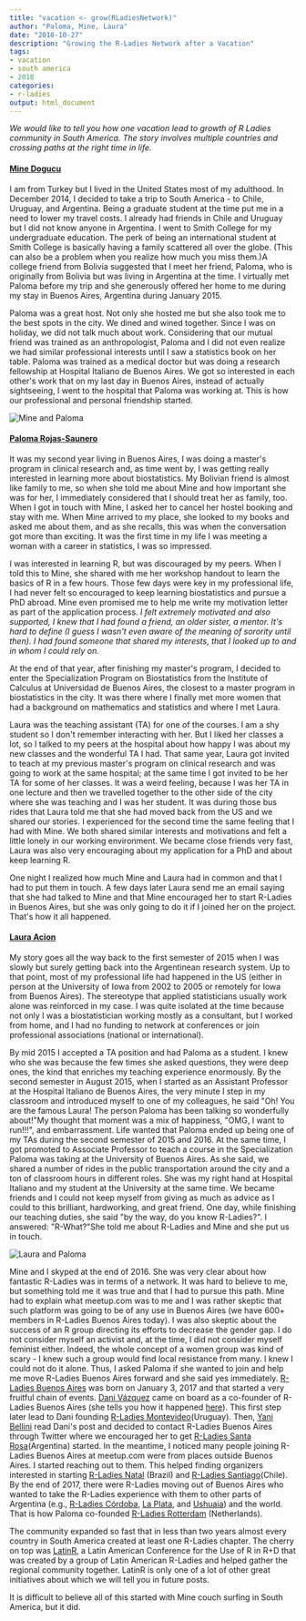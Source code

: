 ```yaml
---
title: "vacation <- grow(RLadiesNetwork)"
author: "Paloma, Mine, Laura"
date: "2018-10-27"
description: "Growing the R-Ladies Network after a Vacation"
tags: 
- vacation
- south america
- 2018
categories:
- r-ladies
output: html_document
---
```


*We would like to tell you how one vacation lead to growth of R Ladies community in South America. The story involves multiple countries and crossing paths at the right time in life.*

#### [Mine Dogucu](https://twitter.com/MineDogucu)

I am from Turkey but I lived in the United States most of my adulthood.
In December 2014, I decided to take a trip to South America - to Chile, Uruguay, and Argentina.
Being a graduate student at the time put me in a need to lower my travel costs.
I already had friends in Chile and Uruguay but I did not know anyone in Argentina.
I went to Smith College for my undergraduate education.
The perk of being an international student at Smith College is basically having a family scattered all over the globe.
(This can also be a problem when you realize how much you miss them.)A college friend from Bolivia suggested that I meet her friend, Paloma, who is originally from Bolivia but was living in Argentina at the time.
I virtually met Paloma before my trip and she generously offered her home to me during my stay in Buenos Aires, Argentina during January 2015.

Paloma was a great host.
Not only she hosted me but she also took me to the best spots in the city.
We dined and wined together.
Since I was on holiday, we did not talk much about work.
Considering that our mutual friend was trained as an anthropologist, Paloma and I did not even realize we had similar professional interests until I saw a statistics book on her table.
Paloma was trained as a medical doctor but was doing a research fellowship at Hospital Italiano de Buenos Aires.
We got so interested in each other's work that on my last day in Buenos Aires, instead of actually sightseeing, I went to the hospital that Paloma was working at.
This is how our professional and personal friendship started.

![Mine and Paloma](mine_paloma.jpg)

#### [Paloma Rojas-Saunero](https://twitter.com/palolili23)

It was my second year living in Buenos Aires, I was doing a master's program in clinical research and, as time went by, I was getting really interested in learning more about biostatistics.
My Bolivian friend is almost like family to me, so when she told me about Mine and how important she was for her, I immediately considered that I should treat her as family, too.
When I got in touch with Mine, I asked her to cancel her hostel booking and stay with me.
When Mine arrived to my place, she looked to my books and asked me about them, and as she recalls, this was when the conversation got more than exciting.
It was the first time in my life I was meeting a woman with a career in statistics, I was so impressed.

I was interested in learning R, but was discouraged by my peers.
When I told this to Mine, she shared with me her workshop handout to learn the basics of R in a few hours.
Those few days were key in my professional life, I had never felt so encouraged to keep learning biostatistics and pursue a PhD abroad.
Mine even promised me to help me write my motivation letter as part of the application process.
*I felt extremely motivated and also supported, I knew that I had found a friend, an older sister, a mentor. It's hard to define (I guess I wasn't even aware of the meaning of sorority until then). I had found someone that shared my interests, that I looked up to and in whom I could rely on.*

At the end of that year, after finishing my master's program, I decided to enter the Specialization Program on Biostatistics from the Institute of Calculus at Universidad de Buenos Aires, the closest to a master program in biostatistics in the city.
It was there where I finally met more women that had a background on mathematics and statistics and where I met Laura.

Laura was the teaching assistant (TA)  for one of the courses.
I am a shy student so I don't remember interacting with her.
But I liked her classes a lot, so I talked to my peers at the hospital about how happy I was about my new classes and the wonderful TA I had.
That same year, Laura got invited to teach at my previous master's program on clinical research and was going to work at the same hospital; at the same time I got invited to be her TA for some of her classes.
It was a weird feeling, because I was her TA in one lecture and then we travelled together to the other side of the city where she was teaching and I was her student.
It was during those bus rides that Laura told me that she had moved back from the US and we shared our stories.
I experienced for the second time the same feeling that I had with Mine.
We both shared similar interests and motivations and felt a little lonely in our working environment.
We became close friends very fast, Laura was also very encouraging about my application for a PhD and about keep learning R.

One night I realized how much Mine and Laura had in common and that I had to put them in touch.
A few days later Laura send me an email saying that she had talked to Mine and that Mine encouraged her to start R-Ladies in Buenos Aires, but she was only going to do it if I joined her on the project.
That's how it all happened.

#### [Laura Acion](https://twitter.com/_lacion_)

My story goes all the way back to the first semester of 2015 when I was slowly but surely getting back into the Argentinean research system.
Up to that point, most of my professional life had happened in the US (either in person at the University of Iowa from 2002 to 2005 or remotely for Iowa from Buenos Aires).
The stereotype that applied statisticians usually work alone was reinforced in my case.
I was quite isolated at the time because not only I was a biostatistician working mostly as a consultant, but I worked from home, and I had no funding to network at conferences or join professional associations (national or international).

By mid 2015 I accepted a TA position and had Paloma as a student.
I knew who she was because the few times she asked questions, they were deep ones, the kind that enriches my teaching experience enormously.
By the second semester in August 2015, when I started as an Assistant Professor at the Hospital Italiano de Buenos Aires, the very minute I step in my classroom and introduced myself to one of my colleagues, he said "Oh!
You are the famous Laura!
The person Paloma has been talking so wonderfully about!"My thought that moment was a mix of happiness, "OMG, I want to run!!!", and embarrassment.
Life wanted that Paloma ended up being one of my TAs during the second semester of 2015 and 2016.
At the same time, I got promoted to Associate Professor to teach a course in the Specialization Paloma was taking at the University of Buenos Aires.
As she said, we shared a number of rides in the public transportation around the city and a ton of classroom hours in different roles.
She was my right hand at Hospital Italiano and my student at the University at the same time.
We became friends and I could not keep myself from giving as much as advice as I could to this brilliant, hardworking, and great friend.
One day, while finishing our teaching duties, she said "by the way, do you know R-Ladies?".
I answered: "R-What?"She told me about R-Ladies and Mine and she put us in touch.

![Laura and Paloma](laura_paloma.jpg)

Mine and I skyped at the end of 2016.
She was very clear about how fantastic R-Ladies was in terms of a network.
It was hard to believe to me, but something told me it was true and that I had to pursue this path.
Mine had to explain what meetup.com was to me and I was rather skeptic that such platform was going to be of any use in Buenos Aires (we have 600+ members in R-Ladies Buenos Aires today).
I was also skeptic about the success of an R group directing its efforts to decrease the gender gap.
I do not consider myself an activist and, at the time, I did not consider myself feminist either.
Indeed, the whole concept of a women group was kind of scary - I knew such a group would find local resistance from many.
I knew I could not do it alone.
Thus, I asked Paloma if she wanted to join and help me move R-Ladies Buenos Aires forward and she said yes immediately.
[R-Ladies Buenos Aires](https://www.meetup.com/es-ES/rladies-buenos-aires/) was born on January 3, 2017 and that started a very fruitful chain of events. [Dani Vázquez](https://twitter.com/d4tagirl) came on board as a co-founder of R-Ladies Buenos Aires (she tells you how it happened [here](https://d4tagirl.com/2017/01/the-r-ladies-way)).
This first step later lead to Dani founding [R-Ladies Montevideo](https://www.meetup.com/es-ES/rladies-montevideo/)(Uruguay).
Then, [Yani Bellini](https://twitter.com/yabellini) read Dani's post and decided to contact R-Ladies Buenos Aires through Twitter where we encouraged her to get [R-Ladies Santa Rosa](https://www.meetup.com/es-ES/rladies-santa-rosa/)(Argentina) started.
In the meantime, I noticed many people joining R-Ladies Buenos Aires at meetup.com were from places outside Buenos Aires.
I started reaching out to them.
This helped finding organizers interested in starting [R-Ladies Natal](https://www.meetup.com/es-ES/rladies-natal/) (Brazil) and [R-Ladies Santiago](https://www.meetup.com/es-ES/rladies-scl/)(Chile).
By the end of 2017, there were R-Ladies moving out of Buenos Aires who wanted to take the R-Ladies experience with them to other parts of Argentina (e.g., [R-Ladies Córdoba](https://www.meetup.com/es-ES/rladies-cordoba/), [La Plata](https://www.meetup.com/es-ES/rladies-la-plata/), and [Ushuaia](https://www.meetup.com/es-ES/rladies-ushuaia/)) and the world.
That is how Paloma co-founded [R-Ladies Rotterdam](https://www.meetup.com/es-ES/rladies-rotterdam/) (Netherlands).

The community expanded so fast that in less than two years almost every country in South America created at least one R-Ladies chapter.
The cherry on top was [LatinR](http://latin-r.com/en), a Latin American Conference for the Use of R in R+D that was created by a group of Latin American R-Ladies and helped gather the regional community together.
LatinR is only one of a lot of other great initiatives about which we will tell you in future posts.

It is difficult to believe all of this started with Mine couch surfing in South America, but it did.



